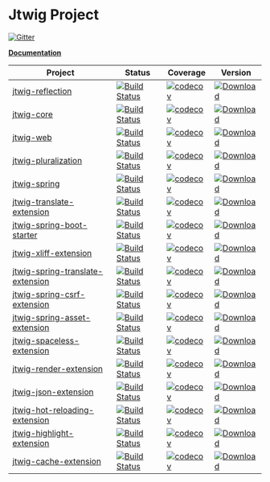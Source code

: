 # Jtwig Project

[![Gitter](https://badges.gitter.im/jtwig/jtwig.svg)](https://gitter.im/jtwig/jtwig?utm_source=badge&utm_medium=badge&utm_campaign=pr-badge)

**[Documentation](https://www.gitbook.com/book/jtwig/jtwig-reference-manual/details)**

|Project|Status|Coverage|Version|
|---|---|---|---|
|[jtwig-reflection](https://github.com/jtwig/jtwig-reflection)|[![Build Status](https://travis-ci.org/jtwig/jtwig-reflection.svg?branch=master)](https://travis-ci.org/jtwig/jtwig-reflection)|[![codecov](https://codecov.io/gh/jtwig/jtwig-reflection/branch/master/graph/badge.svg)](https://codecov.io/gh/jtwig/jtwig-reflection)|[![Download](https://api.bintray.com/packages/jtwig/maven/jtwig-reflection/images/download.svg) ](https://bintray.com/jtwig/maven/jtwig-reflection/_latestVersion)
|[jtwig-core](https://github.com/jtwig/jtwig-core)|[![Build Status](https://travis-ci.org/jtwig/jtwig-core.svg?branch=master)](https://travis-ci.org/jtwig/jtwig-core)|[![codecov](https://codecov.io/gh/jtwig/jtwig-core/branch/master/graph/badge.svg)](https://codecov.io/gh/jtwig/jtwig-core)|[![Download](https://api.bintray.com/packages/jtwig/maven/jtwig-core/images/download.svg) ](https://bintray.com/jtwig/maven/jtwig-core/_latestVersion)
|[jtwig-web](https://github.com/jtwig/jtwig-web)|[![Build Status](https://travis-ci.org/jtwig/jtwig-web.svg?branch=master)](https://travis-ci.org/jtwig/jtwig-web)|[![codecov](https://codecov.io/gh/jtwig/jtwig-web/branch/master/graph/badge.svg)](https://codecov.io/gh/jtwig/jtwig-web)|[![Download](https://api.bintray.com/packages/jtwig/maven/jtwig-web/images/download.svg) ](https://bintray.com/jtwig/maven/jtwig-web/_latestVersion)
|[jtwig-pluralization](https://github.com/jtwig/jtwig-pluralization)|[![Build Status](https://travis-ci.org/jtwig/jtwig-pluralization.svg?branch=master)](https://travis-ci.org/jtwig/jtwig-pluralization)|[![codecov](https://codecov.io/gh/jtwig/jtwig-pluralization/branch/master/graph/badge.svg)](https://codecov.io/gh/jtwig/jtwig-pluralization)|[![Download](https://api.bintray.com/packages/jtwig/maven/jtwig-pluralization/images/download.svg) ](https://bintray.com/jtwig/maven/jtwig-pluralization/_latestVersion)
|[jtwig-spring](https://github.com/jtwig/jtwig-spring)|[![Build Status](https://travis-ci.org/jtwig/jtwig-spring.svg?branch=master)](https://travis-ci.org/jtwig/jtwig-spring)|[![codecov](https://codecov.io/gh/jtwig/jtwig-spring/branch/master/graph/badge.svg)](https://codecov.io/gh/jtwig/jtwig-spring)|[![Download](https://api.bintray.com/packages/jtwig/maven/jtwig-spring/images/download.svg) ](https://bintray.com/jtwig/maven/jtwig-spring/_latestVersion)
|[jtwig-translate-extension](https://github.com/jtwig/jtwig-translate-extension)|[![Build Status](https://travis-ci.org/jtwig/jtwig-translate-extension.svg?branch=master)](https://travis-ci.org/jtwig/jtwig-translate-extension)|[![codecov](https://codecov.io/gh/jtwig/jtwig-translate-extension/branch/master/graph/badge.svg)](https://codecov.io/gh/jtwig/jtwig-translate-extension)|[![Download](https://api.bintray.com/packages/jtwig/maven/jtwig-translate-extension/images/download.svg) ](https://bintray.com/jtwig/maven/jtwig-translate-extension/_latestVersion)
|[jtwig-spring-boot-starter](https://github.com/jtwig/jtwig-spring-boot-starter)|[![Build Status](https://travis-ci.org/jtwig/jtwig-spring-boot-starter.svg?branch=master)](https://travis-ci.org/jtwig/jtwig-spring-boot-starter)|[![codecov](https://codecov.io/gh/jtwig/jtwig-spring-boot-starter/branch/master/graph/badge.svg)](https://codecov.io/gh/jtwig/jtwig-spring-boot-starter)|[![Download](https://api.bintray.com/packages/jtwig/maven/jtwig-spring-boot-starter/images/download.svg) ](https://bintray.com/jtwig/maven/jtwig-spring-boot-starter/_latestVersion)
|[jtwig-xliff-extension](https://github.com/jtwig/jtwig-xliff-extension)|[![Build Status](https://travis-ci.org/jtwig/jtwig-xliff-extension.svg?branch=master)](https://travis-ci.org/jtwig/jtwig-xliff-extension)|[![codecov](https://codecov.io/gh/jtwig/jtwig-xliff-extension/branch/master/graph/badge.svg)](https://codecov.io/gh/jtwig/jtwig-xliff-extension)|[![Download](https://api.bintray.com/packages/jtwig/maven/jtwig-xliff-extension/images/download.svg) ](https://bintray.com/jtwig/maven/jtwig-xliff-extension/_latestVersion)
|[jtwig-spring-translate-extension](https://github.com/jtwig/jtwig-spring-translate-extension)|[![Build Status](https://travis-ci.org/jtwig/jtwig-spring-translate-extension.svg?branch=master)](https://travis-ci.org/jtwig/jtwig-spring-translate-extension)|[![codecov](https://codecov.io/gh/jtwig/jtwig-spring-translate-extension/branch/master/graph/badge.svg)](https://codecov.io/gh/jtwig/jtwig-spring-translate-extension)|[![Download](https://api.bintray.com/packages/jtwig/maven/jtwig-spring-translate-extension/images/download.svg) ](https://bintray.com/jtwig/maven/jtwig-spring-translate-extension/_latestVersion)
|[jtwig-spring-csrf-extension](https://github.com/jtwig/jtwig-spring-csrf-extension)|[![Build Status](https://travis-ci.org/jtwig/jtwig-spring-csrf-extension.svg?branch=master)](https://travis-ci.org/jtwig/jtwig-spring-csrf-extension)|[![codecov](https://codecov.io/gh/jtwig/jtwig-spring-csrf-extension/branch/master/graph/badge.svg)](https://codecov.io/gh/jtwig/jtwig-spring-csrf-extension)|[![Download](https://api.bintray.com/packages/jtwig/maven/jtwig-spring-csrf-extension/images/download.svg) ](https://bintray.com/jtwig/maven/jtwig-spring-csrf-extension/_latestVersion)
|[jtwig-spring-asset-extension](https://github.com/jtwig/jtwig-spring-asset-extension)|[![Build Status](https://travis-ci.org/jtwig/jtwig-spring-asset-extension.svg?branch=master)](https://travis-ci.org/jtwig/jtwig-spring-asset-extension)|[![codecov](https://codecov.io/gh/jtwig/jtwig-spring-asset-extension/branch/master/graph/badge.svg)](https://codecov.io/gh/jtwig/jtwig-spring-asset-extension)|[![Download](https://api.bintray.com/packages/jtwig/maven/jtwig-spring-asset-extension/images/download.svg) ](https://bintray.com/jtwig/maven/jtwig-spring-asset-extension/_latestVersion)
|[jtwig-spaceless-extension](https://github.com/jtwig/jtwig-spaceless-extension)|[![Build Status](https://travis-ci.org/jtwig/jtwig-spaceless-extension.svg?branch=master)](https://travis-ci.org/jtwig/jtwig-spaceless-extension)|[![codecov](https://codecov.io/gh/jtwig/jtwig-spaceless-extension/branch/master/graph/badge.svg)](https://codecov.io/gh/jtwig/jtwig-spaceless-extension)|[![Download](https://api.bintray.com/packages/jtwig/maven/jtwig-spaceless-extension/images/download.svg) ](https://bintray.com/jtwig/maven/jtwig-spaceless-extension/_latestVersion)
|[jtwig-render-extension](https://github.com/jtwig/jtwig-render-extension)|[![Build Status](https://travis-ci.org/jtwig/jtwig-render-extension.svg?branch=master)](https://travis-ci.org/jtwig/jtwig-render-extension)|[![codecov](https://codecov.io/gh/jtwig/jtwig-render-extension/branch/master/graph/badge.svg)](https://codecov.io/gh/jtwig/jtwig-render-extension)|[![Download](https://api.bintray.com/packages/jtwig/maven/jtwig-render-extension/images/download.svg) ](https://bintray.com/jtwig/maven/jtwig-render-extension/_latestVersion)
|[jtwig-json-extension](https://github.com/jtwig/jtwig-json-extension)|[![Build Status](https://travis-ci.org/jtwig/jtwig-json-extension.svg?branch=master)](https://travis-ci.org/jtwig/jtwig-json-extension)|[![codecov](https://codecov.io/gh/jtwig/jtwig-json-extension/branch/master/graph/badge.svg)](https://codecov.io/gh/jtwig/jtwig-json-extension)|[![Download](https://api.bintray.com/packages/jtwig/maven/jtwig-json-extension/images/download.svg) ](https://bintray.com/jtwig/maven/jtwig-json-extension/_latestVersion)
|[jtwig-hot-reloading-extension](https://github.com/jtwig/jtwig-hot-reloading-extension)|[![Build Status](https://travis-ci.org/jtwig/jtwig-hot-reloading-extension.svg?branch=master)](https://travis-ci.org/jtwig/jtwig-hot-reloading-extension)|[![codecov](https://codecov.io/gh/jtwig/jtwig-hot-reloading-extension/branch/master/graph/badge.svg)](https://codecov.io/gh/jtwig/jtwig-hot-reloading-extension)|[![Download](https://api.bintray.com/packages/jtwig/maven/jtwig-hot-reloading-extension/images/download.svg) ](https://bintray.com/jtwig/maven/jtwig-hot-reloading-extension/_latestVersion)
|[jtwig-highlight-extension](https://github.com/jtwig/jtwig-highlight-extension)|[![Build Status](https://travis-ci.org/jtwig/jtwig-highlight-extension.svg?branch=master)](https://travis-ci.org/jtwig/jtwig-highlight-extension)|[![codecov](https://codecov.io/gh/jtwig/jtwig-highlight-extension/branch/master/graph/badge.svg)](https://codecov.io/gh/jtwig/jtwig-highlight-extension)|[![Download](https://api.bintray.com/packages/jtwig/maven/jtwig-highlight-extension/images/download.svg) ](https://bintray.com/jtwig/maven/jtwig-highlight-extension/_latestVersion)
|[jtwig-cache-extension](https://github.com/jtwig/jtwig-cache-extension)|[![Build Status](https://travis-ci.org/jtwig/jtwig-cache-extension.svg?branch=master)](https://travis-ci.org/jtwig/jtwig-cache-extension)|[![codecov](https://codecov.io/gh/jtwig/jtwig-cache-extension/branch/master/graph/badge.svg)](https://codecov.io/gh/jtwig/jtwig-cache-extension)|[![Download](https://api.bintray.com/packages/jtwig/maven/jtwig-cache-extension/images/download.svg) ](https://bintray.com/jtwig/maven/jtwig-cache-extension/_latestVersion)
